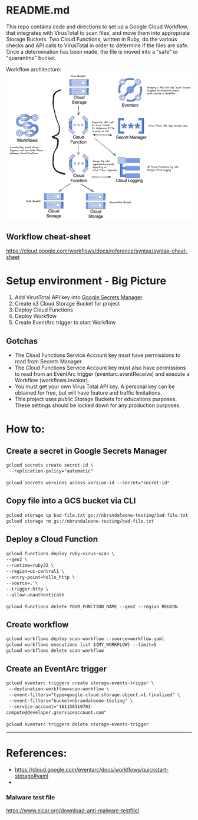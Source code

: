 # README.md

This repo contains code and directions to set up a Google Cloud Workflow,
that integrates with VirusTotal to scan files, and move them into
appropriate Storage Buckets. Two Cloud Functions,
written in Ruby, do the various checks and API calls to VirusTotal in order
to determine if the files are safe. Once a determination has been made,
the file is moved into a "safe" or "quarantine" bucket.

Workflow architecture:
![Architectural diagram](./workflow-diagram.png)

## Workflow cheat-sheet

https://cloud.google.com/workflows/docs/reference/syntax/syntax-cheat-sheet

# Setup environment - Big Picture

1. Add VirusTotal API key into [Google Secrets Manager](https://cloud.google.com/security/products/secret-manager)
2. Create x3 Cloud Storage Bucket for project
3. Deploy Cloud Functions
4. Deploy Workflow
5. Create EventArc trigger to start Workflow

## Gotchas

- The Cloud Functions Service Account key must have permissions to read from Secrets Manager.
- The Cloud Functions Service Account key must also have permissions to read from an EventArc trigger (eventarc.eventReceive) and execute a Workflow (workflows.invoker).
- You must get your own Virus Total API key. A personal key can be obtained for free, but will have feature and traffic limitations.
- This project uses public Storage Buckets for educations purposes. These settings should be locked down for any production purposes.

# How to:

## Create a secret in Google Secrets Manager

```shell
gcloud secrets create secret-id \
 --replication-policy="automatic"

gcloud secrets versions access version-id --secret="secret-id"
```

## Copy file into a GCS bucket via CLI

```shell
gcloud storage cp bad-file.txt gs://nbrandaleone-testing/bad-file.txt
gcloud storage rm gs://nbrandaleone-testing/bad-file.txt
```

## Deploy a Cloud Function

```shell
gcloud functions deploy ruby-virus-scan \
--gen2 \
--runtime=ruby32 \
--region=us-central1 \
--entry-point=hello_http \
--source=. \
--trigger-http \
--allow-unauthenticate

gcloud functions delete YOUR_FUNCTION_NAME --gen2 --region REGION
```

## Create workflow

```shell
gcloud workflows deploy scan-workflow --source=workflow.yaml
gcloud workflows executions list ${MY_WORKFLOW} --limit=5
gcloud workflows delete scan-workflow
```

## Create an EventArc trigger

```shell
gcloud eventarc triggers create storage-events-trigger \
 --destination-workflow=scan-workflow \
 --event-filters="type=google.cloud.storage.object.v1.finalized" \
 --event-filters="bucket=nbrandaleone-testing" \
 --service-account="161156519703-compute@developer.gserviceaccount.com"

gcloud eventarc triggers delete storage-events-trigger
```

---

# References:

- https://cloud.google.com/eventarc/docs/workflows/quickstart-storage#yaml
-

### Malware test file

https://www.eicar.org/download-anti-malware-testfile/
